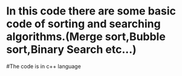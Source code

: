 # In this code there are some basic code of sorting and searching algorithms.(Merge sort,Bubble sort,Binary Search etc...)
#The code is in c++ language
